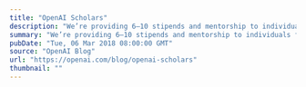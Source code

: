 ```yaml
---
title: "OpenAI Scholars"
description: "We’re providing 6–10 stipends and mentorship to individuals from underrepresented groups to study deep learning full-time for 3 months and open-source a project."
summary: "We’re providing 6–10 stipends and mentorship to individuals from underrepresented groups to study deep learning full-time for 3 months and open-source a project."
pubDate: "Tue, 06 Mar 2018 08:00:00 GMT"
source: "OpenAI Blog"
url: "https://openai.com/blog/openai-scholars"
thumbnail: ""
---
```


